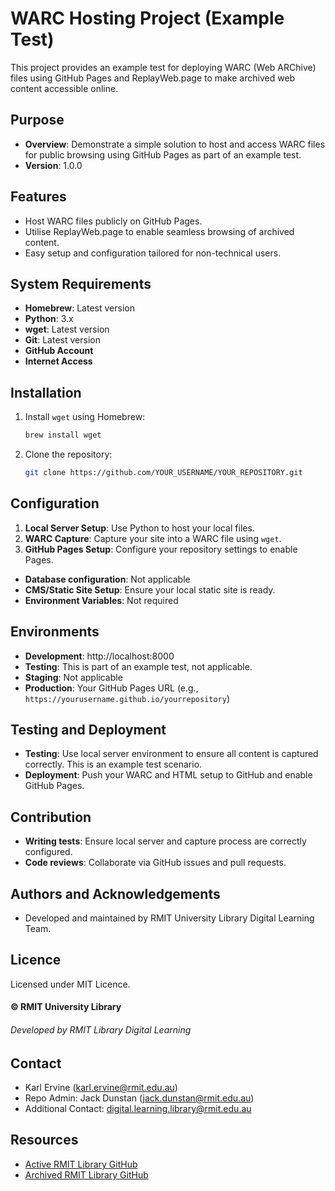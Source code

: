 # WARC Hosting Project (Example Test)

This project provides an example test for deploying WARC (Web ARChive) files using GitHub Pages and ReplayWeb.page to make archived web content accessible online.

## Purpose

- **Overview**: Demonstrate a simple solution to host and access WARC files for public browsing using GitHub Pages as part of an example test.
- **Version**: 1.0.0

## Features

- Host WARC files publicly on GitHub Pages.
- Utilise ReplayWeb.page to enable seamless browsing of archived content.
- Easy setup and configuration tailored for non-technical users.

## System Requirements

- **Homebrew**: Latest version
- **Python**: 3.x
- **wget**: Latest version
- **Git**: Latest version
- **GitHub Account**
- **Internet Access**

## Installation

1. Install `wget` using Homebrew:
   ```bash
   brew install wget
   ```
2. Clone the repository:
   ```bash
   git clone https://github.com/YOUR_USERNAME/YOUR_REPOSITORY.git
   ```

## Configuration

1. **Local Server Setup**: Use Python to host your local files.
2. **WARC Capture**: Capture your site into a WARC file using `wget`.
3. **GitHub Pages Setup**: Configure your repository settings to enable Pages.

- **Database configuration**: Not applicable
- **CMS/Static Site Setup**: Ensure your local static site is ready.
- **Environment Variables**: Not required

## Environments

- **Development**: http://localhost:8000
- **Testing**: This is part of an example test, not applicable.
- **Staging**: Not applicable
- **Production**: Your GitHub Pages URL (e.g., `https://yourusername.github.io/yourrepository`)

## Testing and Deployment

- **Testing**: Use local server environment to ensure all content is captured correctly. This is an example test scenario.
- **Deployment**: Push your WARC and HTML setup to GitHub and enable GitHub Pages.

## Contribution

- **Writing tests**: Ensure local server and capture process are correctly configured.
- **Code reviews**: Collaborate via GitHub issues and pull requests.

## Authors and Acknowledgements

- Developed and maintained by RMIT University Library Digital Learning Team.

## Licence

Licensed under MIT Licence.

#### © RMIT University Library

###### Developed by RMIT Library Digital Learning

## Contact
- Karl Ervine ([karl.ervine@rmit.edu.au](mailto:karl.ervine@rmit.edu.au))
- Repo Admin: Jack Dunstan ([jack.dunstan@rmit.edu.au](mailto:jack.dunstan@rmit.edu.au))
- Additional Contact: [digital.learning.library@rmit.edu.au](mailto:digital.learning.library@rmit.edu.au)

## Resources

- [Active RMIT Library GitHub](https://github.com/RMITLibrary)
- [Archived RMIT Library GitHub](https://github.com/RMITLibrary-Archived)
